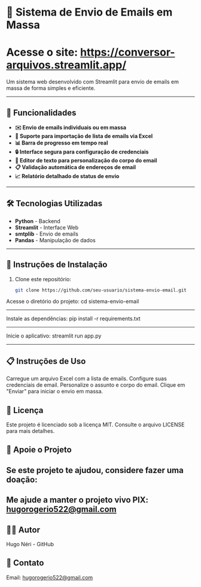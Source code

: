 # 📧 Sistema de Envio de Emails em Massa

# Acesse o site: https://conversor-arquivos.streamlit.app/

Um sistema web desenvolvido com Streamlit para envio de emails em massa de forma simples e eficiente.

---

## 🚀 Funcionalidades

- **✉️ Envio de emails individuais ou em massa**
- **📎 Suporte para importação de lista de emails via Excel**
- **📊 Barra de progresso em tempo real**
- **🔒 Interface segura para configuração de credenciais**
- **📝 Editor de texto para personalização do corpo do email**
- **📋 Validação automática de endereços de email**
- **📈 Relatório detalhado de status de envio**
---

## 🛠️ Tecnologias Utilizadas

- **Python** - Backend
- **Streamlit** - Interface Web
- **smtplib** - Envio de emails
- **Pandas** - Manipulação de dados

---

## 📝 Instruções de Instalação

1. Clone este repositório:
   ```bash
   git clone https://github.com/seu-usuario/sistema-envio-email.git
   
Acesse o diretório do projeto:
cd sistema-envio-email

---

Instale as dependências:
pip install -r requirements.txt


---


Inicie o aplicativo:
streamlit run app.py

---

## 📋 Instruções de Uso
Carregue um arquivo Excel com a lista de emails.
Configure suas credenciais de email.
Personalize o assunto e corpo do email.
Clique em "Enviar" para iniciar o envio em massa.

## 📄 Licença
Este projeto é licenciado sob a licença MIT. Consulte o arquivo LICENSE para mais detalhes.

## 💜 Apoie o Projeto
Se este projeto te ajudou, considere fazer uma doação:
---
Me ajude a manter o projeto vivo
PIX: hugorogerio522@gmail.com
---
## 👨‍💻 Autor
Hugo Néri - GitHub

## 📧 Contato
Email: hugorogerio522@gmail.com
